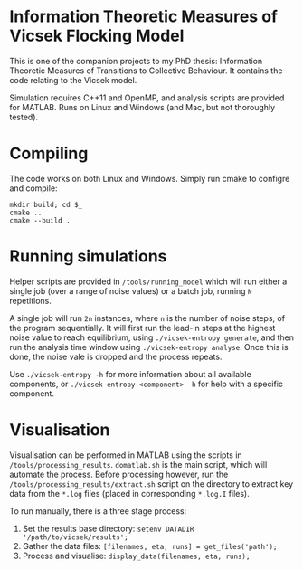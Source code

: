 # Information Theoretic Measures of Vicsek Flocking Model

This is one of the companion projects to my PhD thesis: Information Theoretic Measures of Transitions to Collective Behaviour. It contains the code relating to the Vicsek model.

Simulation requires C++11 and OpenMP, and analysis scripts are provided for MATLAB. Runs on Linux and Windows (and Mac, but not thoroughly tested).

# Compiling

The code works on both Linux and Windows. Simply run cmake to configre and compile:

```
mkdir build; cd $_
cmake ..
cmake --build .
```

# Running simulations

Helper scripts are provided in `/tools/running_model` which will run either a single job (over a range of noise values) or a batch job, running `N` repetitions.

A single job will run `2n` instances, where `n` is the number of noise steps, of the program sequentially. It will first run the lead-in steps at the highest noise value to reach equilibrium, using `./vicsek-entropy generate`, and then run the analysis time window using `./vicsek-entropy analyse`. Once this is done, the noise vale is dropped and the process repeats.

Use `./vicsek-entropy -h` for more information about all available components, or `./vicsek-entropy <component> -h` for help with a specific component.

# Visualisation

Visualisation can be performed in MATLAB using the scripts in `/tools/processing_results`. `domatlab.sh` is the main script, which will automate the process. Before processing however, run the `/tools/processing_results/extract.sh` script on the directory to extract key data from the `*.log` files (placed in corresponding `*.log.I` files).

To run manually, there is a three stage process:

1. Set the results base directory: `setenv DATADIR '/path/to/vicsek/results';`
2. Gather the data files: `[filenames, eta, runs] = get_files('path');`
3. Process and visualise: `display_data(filenames, eta, runs);`
 
